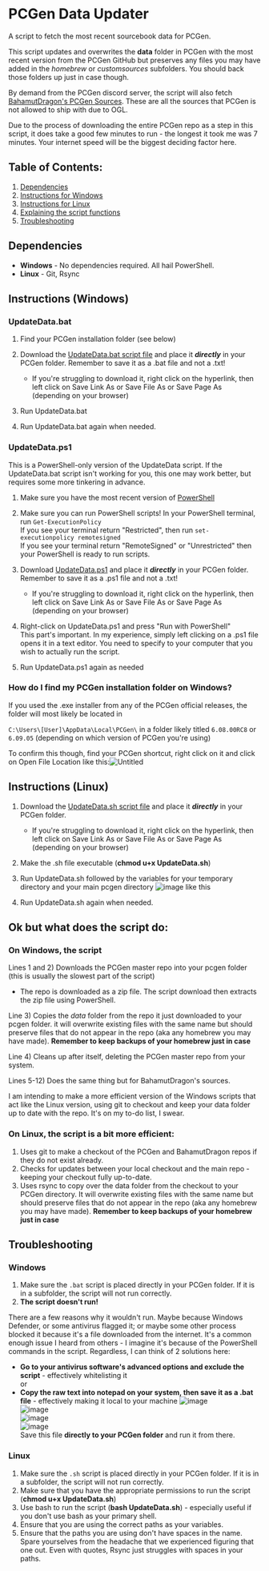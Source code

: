 # PCGen Data Updater
A script to fetch the most recent sourcebook data for PCGen.

This script updates and overwrites the **data** folder in PCGen with the most recent version from the PCGen GitHub but preserves any files you may have added in the *homebrew* or *customsources* subfolders. You should back those folders up just in case though.

By demand from the PCGen discord server, the script will also fetch [BahamutDragon's PCGen Sources](https://github.com/BahamutDragon/pcgen). These are all the sources that PCGen is not allowed to ship with due to OGL.

Due to the process of downloading the entire PCGen repo as a step in this script, it does take a good few minutes to run - the longest it took me was 7 minutes. Your internet speed will be the biggest deciding factor here.

## Table of Contents:
1) [Dependencies](https://github.com/BlyatBeauty/PCGen-Data-Updater#dependencies)
2) [Instructions for Windows](https://github.com/BlyatBeauty/PCGen-Data-Updater#instructions-windows)
3) [Instructions for Linux](https://github.com/BlyatBeauty/PCGen-Data-Updater#instructions-linux)
4) [Explaining the script functions](https://github.com/BlyatBeauty/PCGen-Data-Updater#ok-but-what-does-the-script-do)
5) [Troubleshooting](https://github.com/BlyatBeauty/PCGen-Data-Updater#troubleshooting)

## Dependencies
- **Windows** 
      - No dependencies required. All hail PowerShell.
- **Linux**
      - Git, Rsync
      
## Instructions (Windows)
### UpdateData.bat
1) Find your PCGen installation folder (see below)
2) Download the [UpdateData.bat script file](https://raw.githubusercontent.com/BlyatBeauty/PCGen-Data-Updater/main/UpdateData.bat) and place it ***directly*** in your PCGen folder. Remember to save it as a .bat file and not a .txt!

      - If you're struggling to download it, right click on the hyperlink, then left click on Save Link As or Save File As or Save Page As (depending on your browser)

3) Run UpdateData.bat
4) Run UpdateData.bat again when needed.

### UpdateData.ps1

This is a PowerShell-only version of the UpdateData script. If the UpdateData.bat script isn't working for you, this one may work better, but requires some more tinkering in advance.

1) Make sure you have the most recent version of [PowerShell](https://github.com/PowerShell/PowerShell/releases/)

2) Make sure you can run PowerShell scripts! 
      In your PowerShell terminal, run `Get-ExecutionPolicy`<br>
      If you see your terminal return "Restricted", then run `set-executionpolicy remotesigned`<br>
      If you see your terminal return "RemoteSigned" or "Unrestricted" then your PowerShell is ready to run scripts.

3) Download [UpdateData.ps1](https://raw.githubusercontent.com/BlyatBeauty/PCGen-Data-Updater/main/UpdateData.ps1) and place it ***directly*** in your PCGen folder. Remember to save it as a .ps1 file and not a .txt!


      - If you're struggling to download it, right click on the hyperlink, then left click on Save Link As or Save File As or Save Page As (depending on your browser)

4) Right-click on UpdateData.ps1 and press "Run with PowerShell"<br>
      This part's important. In my experience, simply left clicking on a .ps1 file opens it in a text editor. You need to specify to your computer that you wish to actually run the script.

5) Run UpdateData.ps1 again as needed

### How do I find my PCGen installation folder on Windows?
If you used the .exe installer from any of the PCGen official releases, the folder will most likely be located in

 `C:\Users\[User]\AppData\Local\PCGen\` in a folder likely titled `6.08.00RC8` or `6.09.05` (depending on which version of PCGen you're using)

To confirm this though, find your PCGen shortcut, right click on it and click on Open File Location like this:![Untitled](https://user-images.githubusercontent.com/66367898/181310848-88d1f6fa-12dd-44ce-82ee-51e0b06d4b1e.png)


## Instructions (Linux)
1) Download the [UpdateData.sh script file](https://raw.githubusercontent.com/BlyatBeauty/PCGen-Data-Updater/main/UpdateData.sh) and place it ***directly*** in your PCGen folder.

      - If you're struggling to download it, right click on the hyperlink, then left click on Save Link As or Save File As or Save Page As (depending on your browser)

2) Make the .sh file executable (**chmod u+x UpdateData.sh**)
3) Run UpdateData.sh followed by the variables for your temporary directory and your main pcgen directory 
![image](https://user-images.githubusercontent.com/66367898/178808020-3ddbef30-2647-4119-8ee0-03a5566b77b6.png) like this
4) Run UpdateData.sh again when needed.

## Ok but what does the script do:
### On Windows, the script 
Lines 1 and 2) Downloads the PCGen master repo into your pcgen folder (this is usually the slowest part of the script)

   - The repo is downloaded as a zip file. The script download then extracts the zip file using PowerShell.

Line 3) Copies the *data* folder from the repo it just downloaded to your pcgen folder. it will overwrite existing files with the same name but should preserve files that do not appear in the repo (aka any homebrew you may have made). **Remember to keep backups of your homebrew just in case**

Line 4) Cleans up after itself, deleting the PCGen master repo from your system.

Lines 5-12) Does the same thing but for BahamutDragon's sources.

I am intending to make a more efficient version of the Windows scripts that act like the Linux version, using git to checkout and keep your data folder up to date with the repo. It's on my to-do list, I swear.
### On Linux, the script is a bit more efficient:
1) Uses git to make a checkout of the PCGen and BahamutDragon repos if they do not exist already. 
2) Checks for updates between your local checkout and the main repo - keeping your checkout fully up-to-date.
3) Uses rsync to copy over the data folder from the checkout to your PCGen directory. It will overwrite existing files with the same name but should preserve files that do not appear in the repo (aka any homebrew you may have made). **Remember to keep backups of your homebrew just in case**
      
## Troubleshooting

### Windows
1) Make sure the `.bat` script is placed directly in your PCGen folder. If it is in a subfolder, the script will not run correctly.
2) **The script doesn't run!** 

There are a few reasons why it wouldn't run. Maybe because Windows Defender, or some antivirus flagged it; or maybe some other process blocked it because it's a file downloaded from the internet. It's a common enough issue I heard from others - I imagine it's because of the PowerShell commands in the script. Regardless, I can think of 2 solutions here:

- **Go to your antivirus software's advanced options and exclude the script** - effectively whitelisting it<br>or<br> 
- **Copy the raw text into notepad on your system, then save it as a .bat file** - effectively making it local to your machine
![image](https://user-images.githubusercontent.com/66367898/204911417-86b80f9d-008b-40d2-88c0-961e2ba4d1d7.png)<br>
![image](https://user-images.githubusercontent.com/66367898/204911746-3714f262-cd0a-4d91-8c21-091af0ae11c2.png)<br>
![image](https://user-images.githubusercontent.com/66367898/204912219-6d0ec62f-e862-44f9-9e0b-a8fb011ab107.png)<br>
![image](https://user-images.githubusercontent.com/66367898/204912242-4bf8ac8c-490c-46c9-902d-7263df204356.png)<br>
Save this file **directly to your PCGen folder** and run it from there.

### Linux
1) Make sure the `.sh` script is placed directly in your PCGen folder. If it is in a subfolder, the script will not run correctly.
2) Make sure that you have the appropriate permissions to run the script (**chmod u+x UpdateData.sh**)
3) Use bash to run the script (**bash UpdateData.sh**) - especially useful if you don't use bash as your primary shell.
4) Ensure that you are using the correct paths as your variables.
5) Ensure that the paths you are using don't have spaces in the name. Spare yourselves from the headache that we experienced figuring that one out. Even with quotes, Rsync just struggles with spaces in your paths.
